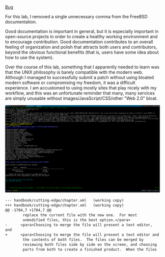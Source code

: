 [Bug](https://bugs.freebsd.org/bugzilla/show_bug.cgi?id=218072)

For this lab, I removed a single unnecessary comma from the FreeBSD documentation.

Good documentation is important in general, but it is especially important in open-source projects in order to create a healthy working environment and to encourage contribution.
Good documentation contributes to an overall feeling of organization and polish that attracts both users and contributors, beyond the obvious functional benefits (that is, users have some idea about how to use the system).

Over the course of this lab, something that I apparently needed to learn was that the UNIX philosophy is barely compatible with the modern web.
Although I managed to successfully submit a patch without using bloated modern software or compromising my freedom, it was a difficult experience.
I am accustomed to using mostly sites that play nicely with my workflow, and this was an unfortunate reminder that many, many services are simply unusable without images/JavaScript/CSS/other "Web 2.0" bloat.

![Accepted](images/accepted.png)

    --- handbook/cutting-edge/chapter.xml   (working copy)	
    +++ handbook/cutting-edge/chapter.xml   (working copy)	
    @@ -1704,7 +1704,7 @@ 
            replace the current file with the new one.  For most
            unmodified files, this is the best option.</para>
    -      <para>Choosing to merge the file will present a text editor, and
    +      <para>Choosing to merge the file will present a text editor and
            the contents of both files.  The files can be merged by
            reviewing both files side by side on the screen, and choosing
            parts from both to create a finished product.  When the files


